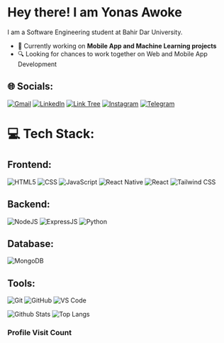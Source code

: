 # Hey there! I am Yonas Awoke
I am a Software Engineering student at Bahir Dar University.

- 🌱 Currently working on **Mobile App and Machine Learning projects**
- 🔍 Looking for chances to work together on Web and Mobile App Development

## 🌐 Socials:

[![Gmail](https://img.shields.io/badge/Gmail-D14836?logo=gmail&logoColor=white)](mailto:yonasawokeyitay@gmail.com)
[![LinkedIn](https://img.shields.io/badge/LinkedIn-0077B5?logo=linkedin&logoColor=white)](https://www.linkedin.com/in/yonasawoke)
[![Link Tree](https://img.shields.io/badge/linktree-43e660?logo=linktree&logoColor=white)](https://linktr.ee/YonaniCodes)
[![Instagram](https://img.shields.io/badge/Instagram-%23E4405F.svg?logo=Instagram&logoColor=white)](https://instagram.com/yonas_awoke_yitay)
[![Telegram](https://img.shields.io/badge/Telegram-%231DA1F2.svg?logo=Telegram&logoColor=white)](https://t.me/YonaYonani)

# 💻 Tech Stack:

## Frontend:
![HTML5](https://img.shields.io/badge/HTML5-E34F26?style=for-the-badge&logo=html5&logoColor=white)
![CSS](https://img.shields.io/badge/CSS3-1572B6?style=for-the-badge&logo=css3&logoColor=white)
![JavaScript](https://img.shields.io/badge/JavaScript-323330?style=for-the-badge&logo=javascript&logoColor=F7DF1E)
![React Native](https://img.shields.io/badge/React%20Native-20232A?style=for-the-badge&logo=react&logoColor=61DAFB)
![React](https://img.shields.io/badge/React-20232A?style=for-the-badge&logo=react&logoColor=61DAFB)
![Tailwind CSS](https://img.shields.io/badge/Tailwind_CSS-38B2AC?style=for-the-badge&logo=tailwind-css&logoColor=white)

## Backend:
![NodeJS](https://img.shields.io/badge/Node.js-43853D?style=for-the-badge&logo=node.js&logoColor=white)
![ExpressJS](https://img.shields.io/badge/Express.js-404D59?style=for-the-badge)
![Python](https://img.shields.io/badge/Python-306998?style=for-the-badge&logo=python&logoColor=white)

## Database:
![MongoDB](https://img.shields.io/badge/MongoDB-4EA94B?style=for-the-badge&logo=mongodb&logoColor=white)

## Tools:
![Git](https://img.shields.io/badge/GIT-E44C30?style=for-the-badge&logo=git&logoColor=white)
![GitHub](https://img.shields.io/badge/GitHub-100000?style=for-the-badge&logo=github&logoColor=white)
![VS Code](https://img.shields.io/badge/Visual_Studio_Code-0078D4?style=for-the-badge&logo=visual%20studio%20code&logoColor=white)

![Github Stats](https://github-readme-stats.vercel.app/api?username=YonaniCodes&count_private=true&show_icons=true&include_all_commits=true)
![Top Langs](https://github-readme-stats.vercel.app/api/top-langs/?username=YonaniCodes&hide=TeX&layout=compact)

### Profile Visit Count
<img src="https://profile-counter.glitch.me/YonaniCodes/count.svg" alt=""/>

